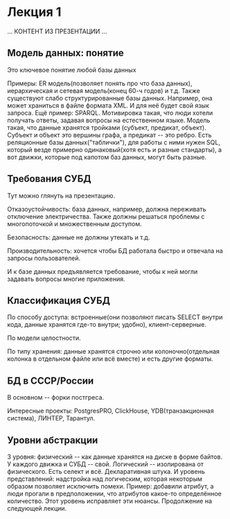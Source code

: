 # Лекция 1
...
КОНТЕНТ ИЗ ПРЕЗЕНТАЦИИ
...
## Модель данных: понятие

Это ключевое понятие любой базы данных

Примеры: ER модель(позволяет понять про что база данных), иерархическая и сетевая модель(конец 60-ч годов) и т.д.
Также существуют слабо структурированные базы данных. Например, она может храниться в файле формата XML. И для неё будет свой язык запроса.
Ещё пример: SPARQL. Мотивировка такая, что люди хотели получать ответы, задавая вопросы на естественном языке.
Модель такая, что данные хранятся тройками (субъект, предикат, объект). Субъект и объект это вершины графа, а предикат -- это ребро.
Есть реляционные базы данных("таблички"), для работы с ними нужен SQL, который везде примерно одинаковый(хотя есть и разные стандарты), а вот движки, которые под капотом баз данных, могут быть разные.

## Требования СУБД

Тут можно глянуть на презентацию.

Отказоустойчивость: база данных, например, должна переживать отключение электричества. 
Также должны решаться проблемы с многопоточкой и множественным доступом.

Безопасность: данные не должны утекать и т.д.

Производительность: хочется чтобы БД работала быстро и отвечала на запросы пользователей.

И к базе данных предъявляется требование, чтобы к ней могли задавать вопросы многие приложения.

## Классификация СУБД

По способу доступа: встроенные(они позволяют писать SELECT внутри кода, данные хранятся где-то внутри; удобно), клиент-серверные.

По модели целостности.

По типу хранения: данные хранятся строчно или колоночно(отдельная колонка в отдельном файле или всё вместе) и есть другие форматы. 

## БД в СССР/России

В основном -- форки постгреса. 

Интересные проекты: PostgresPRO, ClickHouse, YDB(транзакционная система), ЛИНТЕР, Тарантул.

## Уровни абстракции

3 уровня: физический -- как данные хранятся на диске в форме байтов. У каждого движка и СУБД -- свой.
Логический -- изолирована от физического. Есть селект и всё. Декларативная штука.
И уровень представлений: надстройка над логическим, которая некоторым образом позволяет исключить помехи. Пример: добавили атрибут, а люди прогали в предположении, что атрибутов какое-то определённое количество. Этот уровень исправляет эти нюансы. Продолжение на следующей лекции.